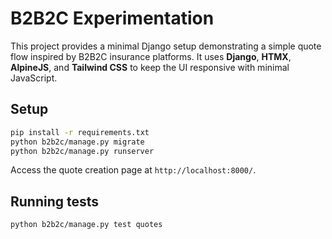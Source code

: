 # B2B2C Experimentation

This project provides a minimal Django setup demonstrating a simple quote flow inspired by B2B2C insurance platforms. It uses **Django**, **HTMX**, **AlpineJS**, and **Tailwind CSS** to keep the UI responsive with minimal JavaScript.

## Setup

```bash
pip install -r requirements.txt
python b2b2c/manage.py migrate
python b2b2c/manage.py runserver
```

Access the quote creation page at `http://localhost:8000/`.

## Running tests

```bash
python b2b2c/manage.py test quotes
```
